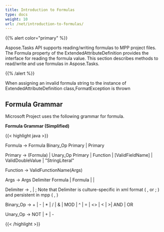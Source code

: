 ```yaml
---
title: Introduction to Formulas
type: docs
weight: 10
url: /net/introduction-to-formulas/
---
```


{{% alert color="primary" %}} 

Aspose.Tasks API supports reading/writing formulas to MPP project files. The Formula property of the ExtendedAttributeDefinition provides the interface for reading the formula value. This section describes methods to read/write and use formulas in Aspose.Tasks.

{{% /alert %}} 

When assigning an invalid formula string to the instance of ExtendedAttributeDefinition class,FormatException is thrown
## **Formula Grammar**
Microsoft Project uses the following grammar for formula.

**Formula Grammar (Simplified)**

{{< highlight java >}}

 Formula -> Formula Binary_Op Primary | Primary

Primary -> (Formula) | Unary_Op Primary | Function | [ValidFieldName] | ValidDoubleValue | "StringLiteral"

Function -> ValidFunctionName(Args)

Args -> Args Delimiter Formula | Formula | |

Delimiter -> , | ;   Note that Delimiter is culture-specific in xml format ( , or ; ) and persistent in mpp ( , )

Binary_Op -> + | - | * | / | & | MOD | ^ | = | <> | < | >| AND | OR

Unary_Op -> NOT | + | -

{{< /highlight >}}
